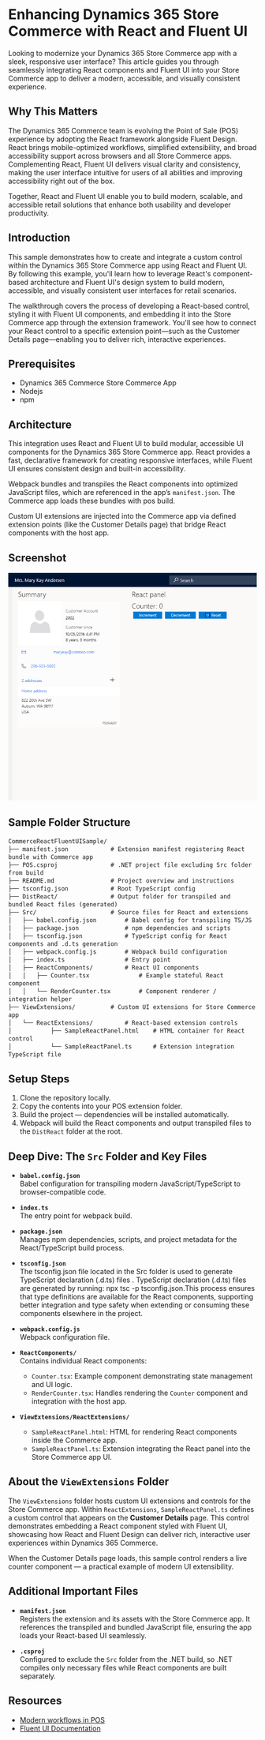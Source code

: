 # Enhancing Dynamics 365 Store Commerce with React and Fluent UI

Looking to modernize your Dynamics 365 Store Commerce app with a sleek, responsive user interface? This article guides you through seamlessly integrating React components and Fluent UI into your Store Commerce app to deliver a modern, accessible, and visually consistent experience.

## Why This Matters

The Dynamics 365 Commerce team is evolving the Point of Sale (POS) experience by adopting the React framework alongside Fluent Design. React brings mobile-optimized workflows, simplified extensibility, and broad accessibility support across browsers and all Store Commerce apps. Complementing React, Fluent UI delivers visual clarity and consistency, making the user interface intuitive for users of all abilities and improving accessibility right out of the box.

Together, React and Fluent UI enable you to build modern, scalable, and accessible retail solutions that enhance both usability and developer productivity.

## Introduction

This sample demonstrates how to create and integrate a custom control within the Dynamics 365 Store Commerce app using React and Fluent UI. By following this example, you'll learn how to leverage React's component-based architecture and Fluent UI's design system to build modern, accessible, and visually consistent user interfaces for retail scenarios.

The walkthrough covers the process of developing a React-based control, styling it with Fluent UI components, and embedding it into the Store Commerce app through the extension framework. You'll see how to connect your React control to a specific extension point—such as the Customer Details page—enabling you to deliver rich, interactive experiences.

## Prerequisites

- Dynamics 365 Commerce Store Commerce App
- Nodejs
- npm

## Architecture

This integration uses React and Fluent UI to build modular, accessible UI components for the Dynamics 365 Store Commerce app. React provides a fast, declarative framework for creating responsive interfaces, while Fluent UI ensures consistent design and built-in accessibility.

Webpack bundles and transpiles the React components into optimized JavaScript files, which are referenced in the app’s `manifest.json`. The Commerce app loads these bundles with pos build.

Custom UI extensions are injected into the Commerce app via defined extension points (like the Customer Details page) that bridge React components with the host app.

## Screenshot

![screenshot](data/image.png)

## Sample Folder Structure

```plaintext
CommerceReactFluentUISample/
├── manifest.json            # Extension manifest registering React bundle with Commerce app
├── POS.csproj               # .NET project file excluding Src folder from build
├── README.md                # Project overview and instructions
├── tsconfig.json            # Root TypeScript config
├── DistReact/               # Output folder for transpiled and bundled React files (generated)
├── Src/                     # Source files for React and extensions
│   ├── babel.config.json        # Babel config for transpiling TS/JS
│   ├── package.json             # npm dependencies and scripts
│   ├── tsconfig.json            # TypeScript config for React components and .d.ts generation
│   ├── webpack.config.js        # Webpack build configuration
│   ├── index.ts                 # Entry point
│   ├── ReactComponents/         # React UI components
│   │   ├── Counter.tsx              # Example stateful React component
│   │   └── RenderCounter.tsx        # Component renderer / integration helper
├── ViewExtensions/          # Custom UI extensions for Store Commerce app
│   └── ReactExtensions/         # React-based extension controls
│           ├── SampleReactPanel.html    # HTML container for React control
│           └── SampleReactPanel.ts      # Extension integration TypeScript file
```

## Setup Steps

1. Clone the repository locally.
2. Copy the contents into your POS extension folder.
3. Build the project — dependencies will be installed automatically.
4. Webpack will build the React components and output transpiled files to the `DistReact` folder at the root.

## Deep Dive: The `Src` Folder and Key Files

- **`babel.config.json`**  
  Babel configuration for transpiling modern JavaScript/TypeScript to browser-compatible code.

- **`index.ts`**  
  The entry point for webpack build.

- **`package.json`**  
  Manages npm dependencies, scripts, and project metadata for the React/TypeScript build process.

- **`tsconfig.json`**  
  The tsconfig.json file located in the Src folder is used to generate TypeScript declaration (.d.ts) files . TypeScript declaration (.d.ts) files are generated by running: npx tsc -p tsconfig.json.This process ensures that type definitions are available for the React components, supporting better integration and type safety when extending or consuming these components elsewhere in the project.

- **`webpack.config.js`**  
  Webpack configuration file.

- **`ReactComponents/`**  
  Contains individual React components:

  - `Counter.tsx`: Example component demonstrating state management and UI logic.
  - `RenderCounter.tsx`: Handles rendering the `Counter` component and integration with the host app.

- **`ViewExtensions/ReactExtensions/`**
  - `SampleReactPanel.html`: HTML for rendering React components inside the Commerce app.
  - `SampleReactPanel.ts`: Extension integrating the React panel into the Store Commerce app UI.

## About the `ViewExtensions` Folder

The `ViewExtensions` folder hosts custom UI extensions and controls for the Store Commerce app. Within `ReactExtensions`, `SampleReactPanel.ts` defines a custom control that appears on the **Customer Details** page. This control demonstrates embedding a React component styled with Fluent UI, showcasing how React and Fluent Design can deliver rich, interactive user experiences within Dynamics 365 Commerce.

When the Customer Details page loads, this sample control renders a live counter component — a practical example of modern UI extensibility.

## Additional Important Files

- **`manifest.json`**  
  Registers the extension and its assets with the Store Commerce app. It references the transpiled and bundled JavaScript file, ensuring the app loads your React-based UI seamlessly.

- **`.csproj`**  
  Configured to exclude the `Src` folder from the .NET build, so .NET compiles only necessary files while React components are built separately.

## Resources

- [Modern workflows in POS](https://learn.microsoft.com/en-us/dynamics365/commerce/pos-ux-modernization)
- [Fluent UI Documentation](https://developer.microsoft.com/fluentui)
